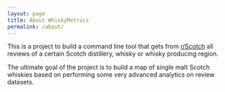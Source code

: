 ```yaml
---
layout: page
title: About WhiskyMetrics
permalink: /about/
---
```


This is a project to build a command line tool that gets from [r/Scotch](reddit.com/r/scotch) all reviews of a certain Scotch distillery, whisky or whisky producing region.

The ultimate goal of the project is to build a map of single malt Scotch whiskies based on performing some very advanced analytics on review datasets.

